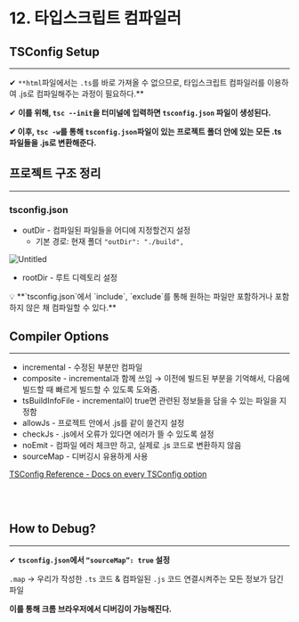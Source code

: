 # 12. 타입스크립트 컴파일러

## TSConfig Setup

---

✔︎ `**html`파일에서는 `.ts`를 바로 가져올 수 없으므로, 타입스크립트 컴파일러를 이용하여 .js로 컴파일해주는 과정이 필요하다.**

✔︎ **이를 위해, `tsc --init`을 터미널에 입력하면 `tsconfig.json` 파일이 생성된다.**

**✔︎ 이후, `tsc -w`를 통해 `tsconfig.json`파일이 있는 프로젝트 폴더 안에 있는 모든 .ts 파일들을 .js로 변환해준다.** 

## 프로젝트 구조 정리

---

### tsconfig.json

- outDir - 컴파일된 파일들을 어디에 지정할건지 설정
    - 기본 경로: 현재 폴더
    `"outDir": "./build",`

![Untitled](https://s3-us-west-2.amazonaws.com/secure.notion-static.com/ab0ac63d-e103-4378-8013-2d7cd5c9bab6/Untitled.png)

- rootDir - 루트 디렉토리 설정

<aside>
💡 **`tsconfig.json`에서 `include`, `exclude`를 통해 원하는 파일만 포함하거나 포함하지 않은 채 컴파일할 수 있다.**

</aside>

## Compiler Options

---

- incremental - 수정된 부분만 컴파일
- composite - incremental과 함께 쓰임 → 이전에 빌드된 부분을 기억해서, 다음에 빌드할 때 빠르게 빌드할 수 있도록 도와줌.
- tsBuildInfoFile - incremental이 true면 관련된 정보들을 담을 수 있는 파일을 지정함
- allowJs - 프로젝트 안에서 .js를 같이 쓸건지 설정
- checkJs - .js에서 오류가 있다면 에러가 뜰 수 있도록 설정
- noEmit - 컴파일 에러 체크만 하고, 실제로 .js 코드로 변환하지 않음
- sourceMap - 디버깅시 유용하게 사용

[TSConfig Reference - Docs on every TSConfig option](https://www.typescriptlang.org/tsconfig)

<br />
<br />

## How to Debug?

---

✔︎ **`tsconfig.json`에서 `“sourceMap”: true` 설정**

`.map` → 우리가 작성한 `.ts` 코드 & 컴파일된 `.js` 코드 연결시켜주는 모든 정보가 담긴 파일

**이를 통해 크롬 브라우저에서 디버깅이 가능해진다.**